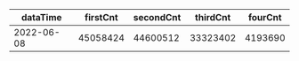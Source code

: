 |dataTime|firstCnt|secondCnt|thirdCnt|fourCnt|
|-|-|-|-|-|
|2022-06-08|45058424|44600512|33323402|4193690|